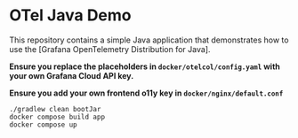 # OTel Java Demo

This repository contains a simple Java application that demonstrates how to use the 
[Grafana OpenTelemetry Distribution for Java].

**Ensure you replace the placeholders in `docker/otelcol/config.yaml` with your own Grafana Cloud API key.**

**Ensure you add your own frontend o11y key in `docker/nginx/default.conf`**

```shell
./gradlew clean bootJar
docker compose build app
docker compose up
```

